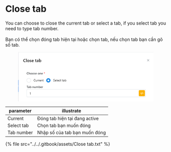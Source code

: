# Close tab

You can choose to close the current tab or select a tab, if you select tab you need to type tab number.\
\
Bạn có thể chọn đóng tab hiện tại hoặc chọn tab, nếu chọn tab bạn cần gõ số tab.

<figure><img src="../../.gitbook/assets/Close tab.png" alt=""><figcaption></figcaption></figure>

| parameter  | illustrate                    |
| ---------- | ----------------------------- |
| Current    | Đóng tab hiện tại đang active |
| Select tab | Chọn tab bạn muốn đóng        |
| Tab number | Nhập số của tab bạn muốn đóng |

{% file src="../../.gitbook/assets/Close tab.txt" %}
